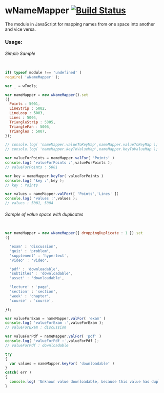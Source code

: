 
# wNameMapper [![Build Status](https://travis-ci.org/Wandalen/wNameMapper.svg?branch=master)](https://travis-ci.org/Wandalen/wNameMapper)

The module in JavaScript for mapping names from one space into another and vice versa.

### Usage:

###### Simple Sample
```javascript

if( typeof module !== 'undefined' )
require( 'wNameMapper' );

var _ = wTools;

var nameMapper = new wNameMapper().set
({
  Points : 5001,
  LineStrip : 5002,
  LineLoop : 5003,
  Lines : 5004,
  TriangleStrip : 5005,
  TriangleFan : 5006,
  Triangles : 5007,
});

// console.log( 'nameMapper.valueToKeyMap',nameMapper.valueToKeyMap );
// console.log( 'nameMapper.keyToValueMap',nameMapper.keyToValueMap );

var valueForPoints = nameMapper.valFor( 'Points' )
console.log( 'valueForPoints :',valueForPoints );
// valueForPoints : 5001

var key = nameMapper.keyFor( valueForPoints )
console.log( 'key :',key );
// key : Points

var values = nameMapper.valFor([ 'Points','Lines' ])
console.log( 'values :',values );
// values : 5001, 5004

```

###### Sample of value space with duplicates
```javascript

var nameMapper = new wNameMapper({ droppingDuplicate : 1 }).set
({

  'exam' : 'discussion',
  'quiz' : 'problem',
  'supplement' : 'hypertext',
  'video' : 'video',

  'pdf' : 'downloadable',
  'subtitles' : 'downloadable',
  'asset' : 'downloadable',

  'lecture' : 'page',
  'section' : 'section',
  'week' : 'chapter',
  'course' : 'course',

});

var valueForExam = nameMapper.valFor( 'exam' )
console.log( 'valueForExam :',valueForExam );
// valueForExam : discussion

var valueForPdf = nameMapper.valFor( 'pdf' )
console.log( 'valueForPdf :',valueForPdf );
// valueForPdf : downloadable

try
{
  var values = nameMapper.keyFor( 'downloadable' )
}
catch( err )
{
  console.log( 'Unknown value downloadable, because this value has duplicates' )
}
```










